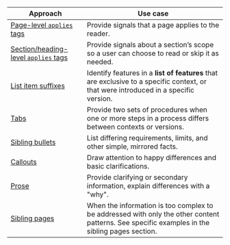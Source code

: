 | Approach | Use case |
| --- | --- |
| [Page-level `applies` tags](/versions/content-patterns.md#page-level-applies-tags) | Provide signals that a page applies to the reader. |
| [Section/heading-level `applies` tags](/versions/content-patterns.md#sectionheading-level-applies-tags) | Provide signals about a section’s scope so a user can choose to read or skip it as needed. |
| [List item suffixes](/versions/content-patterns.md#list-item-suffixes) | Identify features in a **list of features** that are exclusive to a specific context, or that were introduced in a specific version. |
| [Tabs](/versions/content-patterns.md#tabs) | Provide two sets of procedures when one or more steps in a process differs between contexts or versions. |
| [Sibling bullets](/versions/content-patterns.md#sibling-bullets) | List differing requirements, limits, and other simple, mirrored facts. |
| [Callouts](/versions/content-patterns.md#callouts) | Draw attention to happy differences and basic clarifications. |
| [Prose](/versions/content-patterns.md#prose) | Provide clarifying or secondary information, explain differences with a "why". |
| [Sibling pages](/versions/content-patterns.md#sibling-pages) | When the information is too complex to be addressed with only the other content patterns. See specific examples in the sibling pages section. |